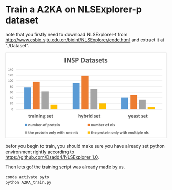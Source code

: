 # Train a A2KA on NLSExplorer-p dataset
note that you firstly need to download NLSExplorer-t from http://www.csbio.sjtu.edu.cn/bioinf/NLSExplorer/code.html
and extract it at "./Dataset".

<img src="./dataset.png" alt="INSP" width="888"/>

befor you begin to train, you should make sure you have already set python environment rightly according to 
https://github.com/Dsadd4/NLSExplorer_1.0.

Then lets go! the training script was already made by us.
```bash
conda activate pyto
python A2KA_train.py
```




